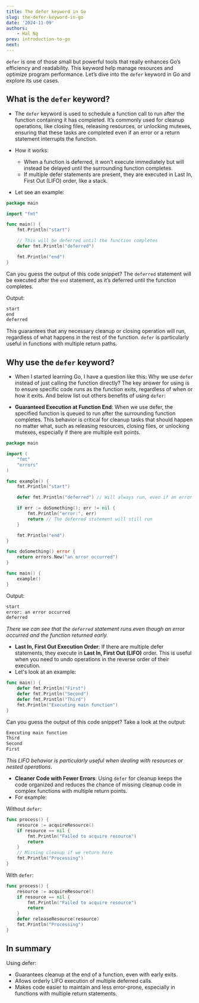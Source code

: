 ```yaml
---
title: The defer keyword in Go
slug: the-defer-keyword-in-go
date: '2024-11-09'
authors: 
    - Hal Ng
prev: introduction-to-go
next: 
---
```


`defer` is one of those small but powerful tools that really enhances Go’s efficiency and readability. This keyword help manage resources and optimize program performance. Let’s dive into the `defer` keyword in Go and explore its use cases.

## What is the `defer` keyword?

- The `defer` keyword is used to schedule a function call to run after the function containing it has completed. It’s commonly used for cleanup operations, like closing files, releasing resources, or unlocking mutexes, ensuring that these tasks are completed even if an error or a return statement interrupts the function.

- How it works:
  - When a function is deferred, it won’t execute immediately but will instead be delayed until the surrounding function completes.
  - If multiple defer statements are present, they are executed in Last In, First Out (LIFO) order, like a stack.
- Let see an example:

```go
package main

import "fmt"

func main() {
    fmt.Println("start")

    // This will be deferred until the function completes
    defer fmt.Println("deferred")

    fmt.Println("end")
}
```

Can you guess the output of this code snippet? The `deferred` statement will be executed after the `end` statement, as it’s deferred until the function completes.

Output:

```bash
start
end
deferred
```

This guarantees that any necessary cleanup or closing operation will run, regardless of what happens in the rest of the function. `defer` is particularly useful in functions with multiple return paths.

## Why use the `defer` keyword?

- When I started learning Go, I have a question like this: Why we use `defer` instead of just calling the function directly? The key answer for using is to ensure specific code runs as the function exits, regardless of when or how it exits. And below list out others benefits of using `defer`:

- **Guaranteed Execution at Function End**: When we use defer, the specified function is queued to run after the surrounding function completes. This behavior is critical for cleanup tasks that should happen no matter what, such as releasing resources, closing files, or unlocking mutexes, especially if there are multiple exit points.

```go
package main

import (
    "fmt"
    "errors"
)

func example() {
    fmt.Println("start")

    defer fmt.Println("deferred") // Will always run, even if an error occurs

    if err := doSomething(); err != nil {
        fmt.Println("error:", err)
        return // The deferred statement will still run
    }

    fmt.Println("end")
}

func doSomething() error {
    return errors.New("an error occurred")
}

func main() {
    example()
}
```

Output:

```bash
start
error: an error occurred
deferred
```

*There we can see that the `deferred` statement runs even though an error occurred and the function returned early.*

- **Last In, First Out Execution Order**: If there are multiple defer statements, they execute in **Last In, First Out (LIFO)** order. This is useful when you need to undo operations in the reverse order of their execution.
- Let's look at an example:

```go
func main() {
    defer fmt.Println("First")
    defer fmt.Println("Second")
    defer fmt.Println("Third")
    fmt.Println("Executing main function")
}
```

Can you guess the output of this code snippet? Take a look at the output:

```bash
Executing main function
Third
Second
First
```

*This LIFO behavior is particularly useful when dealing with resources or nested operations.*

- **Cleaner Code with Fewer Errors**: Using `defer` for cleanup keeps the code organized and reduces the chance of missing cleanup code in complex functions with multiple return points.
- For example:

Without `defer`:

```go
func process() {
    resource := acquireResource()
    if resource == nil {
        fmt.Println("Failed to acquire resource")
        return
    }
    // Missing cleanup if we return here
    fmt.Println("Processing")
}
```

With `defer`:

```go
func process() {
    resource := acquireResource()
    if resource == nil {
        fmt.Println("Failed to acquire resource")
        return
    }
    defer releaseResource(resource)
    fmt.Println("Processing")
}
```

## In summary

Using defer:

- Guarantees cleanup at the end of a function, even with early exits.
- Allows orderly LIFO execution of multiple deferred calls.
- Makes code easier to maintain and less error-prone, especially in functions with multiple return statements.
  